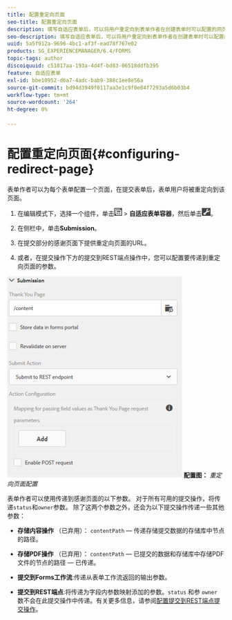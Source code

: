 ```yaml
---
title: 配置重定向页面
seo-title: 配置重定向页面
description: 填写自适应表单后，可以将用户重定向到表单作者在创建表单时可以配置的网页。
seo-description: 填写自适应表单后，可以将用户重定向到表单作者在创建表单时可以配置的网页。
uuid: 5a5f912a-9696-4bc1-af3f-ead78f767e02
products: SG_EXPERIENCEMANAGER/6.4/FORMS
topic-tags: author
discoiquuid: c51817aa-193a-4d4f-bd83-06518ddfb395
feature: 自适应表单
exl-id: bbe10952-d6a7-4adc-bab9-388c1ee8e56a
source-git-commit: bd94d3949f0117aa3e1c9f0e84f7293a5d6b03b4
workflow-type: tm+mt
source-wordcount: '264'
ht-degree: 0%

---
```


# 配置重定向页面{#configuring-redirect-page}

表单作者可以为每个表单配置一个页面，在提交表单后，表单用户将被重定向到该页面。

1. 在编辑模式下，选择一个组件，单击![字段级别](assets/field-level.png) > **自适应表单容器**，然后单击![cmpr](assets/cmppr.png)。

1. 在侧栏中，单击&#x200B;**Submission**。

1. 在提交部分的感谢页面下提供重定向页面的URL。
1. 或者，在提交操作下方的提交到REST端点操作中，您可以配置要传递到重定向页面的参数。

![重定向页面](assets/thank-you-setting-1.png)
**配置图：** *重定向页面配置*

表单作者可以使用传递到感谢页面的以下参数。 对于所有可用的提交操作，将传递`status`和`owner`参数。 除了这两个参数之外，还会为以下提交操作传递一些其他参数：

* **存储内容操作** （已弃用）： `contentPath` — 传递存储提交数据的存储库中节点的路径。

* **存储PDF操作** （已弃用）： `contentPath` — 已提交的数据和存储库中存储PDF文件的节点的路径 — 已传递。

* **提交到Forms工作流**:传递从表单工作流返回的输出参数。

* **提交到REST端点**:将传递为字段内参数映射添加的参数。`status` 和参 `owner` 数不会在此提交操作中传递。有关更多信息，请参阅[配置提交到REST端点提交操作](/help/forms/using/configuring-submit-actions.md)。
